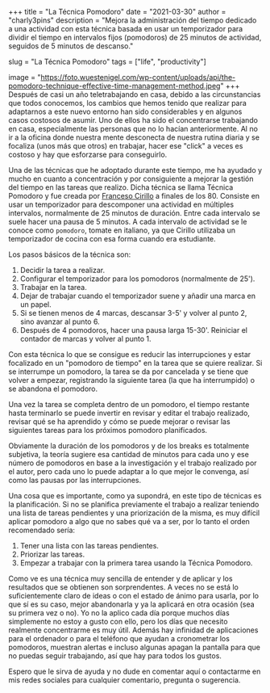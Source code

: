 +++
title = "La Técnica Pomodoro"
date = "2021-03-30"
author = "charly3pins"
description = "Mejora la administración del tiempo dedicado a una actividad con esta técnica basada en usar un temporizador para dividir el tiempo en intervalos fijos (pomodoros) de 25 minutos de actividad, seguidos de 5 minutos de descanso."

slug = "La Técnica Pomodoro"
tags = ["life", "productivity"]

image = "https://foto.wuestenigel.com/wp-content/uploads/api/the-pomodoro-technique-effective-time-management-method.jpeg"
+++
Después de casi un año teletrabajando en casa, debido a las circunstancias que todos conocemos, los cambios que hemos tenido que realizar para adaptarnos a este nuevo entorno han sido considerables y en algunos casos costosos de asumir. Uno de ellos ha sido el concentrarse trabajando en casa, especialmente las personas que no lo hacían anteriormente. Al no ir a la oficina donde nuestra mente desconecta de nuestra rutina diaria y se focaliza (unos más que otros) en trabajar, hacer ese "click" a veces es costoso y hay que esforzarse para conseguirlo. 

Una de las técnicas que he adoptado durante este tiempo, me ha ayudado y mucho en cuanto a concentración y por consiguiente a mejorar la gestión del tiempo en las tareas que realizo. Dicha técnica se llama Técnica Pomodoro y fue creada por [Franceso Cirillo](https://francescocirillo.com/pages/francesco-cirillo) a finales de los 80. Consiste en usar un temporizador para descomponer una actividad en múltiples intervalos, normalmente de 25 minutos de duración. Entre cada intervalo se suele hacer una pausa de 5 minutos. A cada intervalo de actividad se le conoce como `pomodoro`, tomate en italiano, ya que Cirillo utilizaba un temporizador de cocina con esa forma cuando era estudiante.

Los pasos básicos de la técnica son:
1. Decidir la tarea a realizar.
2. Configurar el temporizador para los pomodoros (normalmente de 25').
3. Trabajar en la tarea.
4. Dejar de trabajar cuando el temporizador suene y añadir una marca en un papel.
5. Si se tienen menos de 4 marcas, descansar 3-5' y volver al punto 2, sino avanzar al punto 6.
6. Después de 4 pomodoros, hacer una pausa larga 15-30'. Reiniciar el contador de marcas y volver al punto 1.

Con esta técnica lo que se consigue es reducir las interrupciones y estar focalizado en un "pomodoro de tiempo" en la tarea que se quiere realizar. Si se interrumpe un pomodoro, la tarea se da por cancelada y se tiene que volver a empezar, registrando la siguiente tarea (la que ha interrumpido) o se abandona el pomodoro.

Una vez la tarea se completa dentro de un pomodoro, el tiempo restante hasta terminarlo se puede invertir en revisar y editar el trabajo realizado, revisar qué se ha aprendido y cómo se puede mejorar o revisar las siguientes tareas para los próximos pomodoro planificados.

Obviamente la duración de los pomodoros y de los breaks es totalmente subjetiva, la teoría sugiere esa cantidad de minutos para cada uno y ese número de pomodoros en base a la investigación y el trabajo realizado por el autor, pero cada uno lo puede adaptar a lo que mejor le convenga, así como las pausas por las interrupciones.

Una cosa que es importante, como ya supondrá, en este tipo de técnicas es la planificación. Si no se planifica previamente el trabajo a realizar teniendo una lista de tareas pendientes y una priorización de la misma, es muy difícil aplicar pomodoro a algo que no sabes qué va a ser, por lo tanto el orden recomendado sería:
1. Tener una lista con las tareas pendientes.
2. Priorizar las tareas.
2. Empezar a trabajar con la primera tarea usando la Técnica Pomodoro.

Como ve es una técnica muy sencilla de entender y de aplicar y los resultados que se obtienen son sorprendentes. A veces no se está lo suficientemente claro de ideas o con el estado de ánimo para usarla, por lo que sí es su caso, mejor abandonarla y ya la aplicará en otra ocasión (sea su primera vez o no). Yo no la aplico cada día porque muchos días simplemente no estoy a gusto con ello, pero los días que necesito realmente concentrarme es muy útil. Además hay infinidad de aplicaciones para el ordenador o para el teléfono que ayudan a cronometrar los pomodoros, muestran alertas e incluso algunas apagan la pantalla para que no puedas seguir trabajando, así que hay para todos los gustos.

Espero que le sirva de ayuda y no dude en comentar aquí o contactarme en mis redes sociales para cualquier comentario, pregunta o sugerencia.
